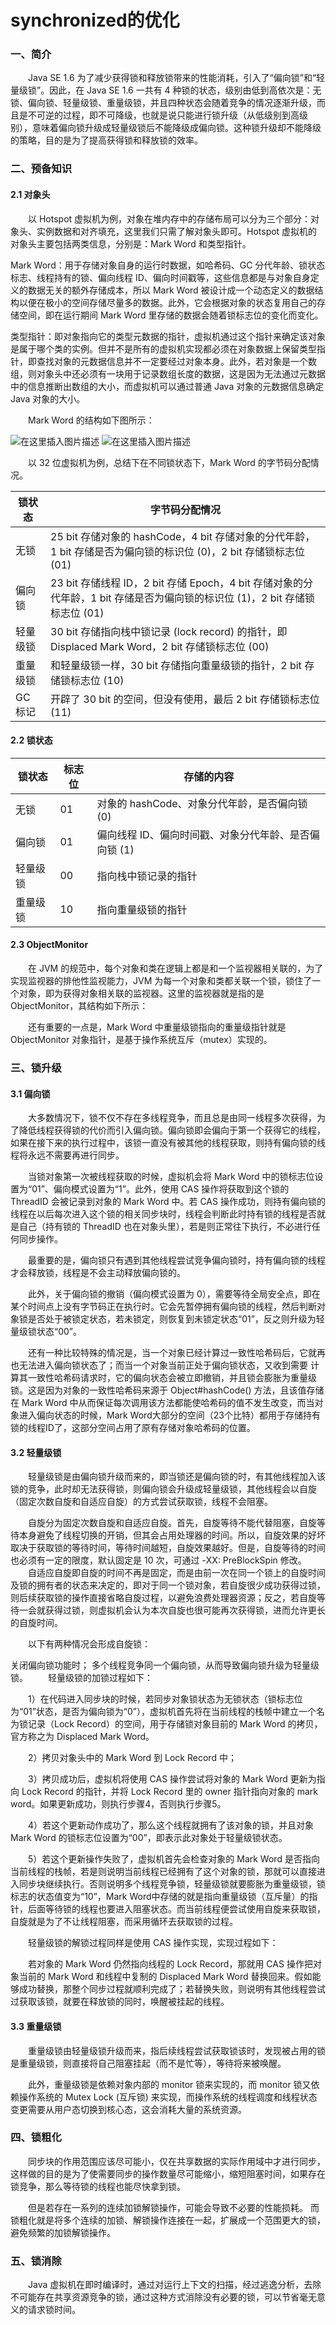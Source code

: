 # synchronized的优化

### 一、简介

  Java SE 1.6 为了减少获得锁和释放锁带来的性能消耗，引入了“偏向锁”和“轻量级锁”。因此，在 Java SE 1.6 一共有 4 种锁的状态，级别由低到高依次是：无锁、偏向锁、轻量级锁、重量级锁，并且四种状态会随着竞争的情况逐渐升级，而且是不可逆的过程，即不可降级，也就是说只能进行锁升级（从低级别到高级别），意味着偏向锁升级成轻量级锁后不能降级成偏向锁。这种锁升级却不能降级的策略，目的是为了提高获得锁和释放锁的效率。

### 二、预备知识

#### 2.1 对象头

  以 Hotspot 虚拟机为例，对象在堆内存中的存储布局可以分为三个部分：对象头、实例数据和对齐填充，这里我们只需了解对象头即可。Hotspot 虚拟机的对象头主要包括两类信息，分别是：Mark Word 和类型指针。

Mark Word：用于存储对象自身的运行时数据，如哈希码、GC 分代年龄、锁状态标志、线程持有的锁、偏向线程 ID、偏向时间戳等，这些信息都是与对象自身定义的数据无关的额外存储成本，所以 Mark Word 被设计成一个动态定义的数据结构以便在极小的空间存储尽量多的数据。此外，它会根据对象的状态复用自己的存储空间，即在运行期间 Mark Word 里存储的数据会随着锁标志位的变化而变化。

类型指针：即对象指向它的类型元数据的指针，虚拟机通过这个指针来确定该对象是属于哪个类的实例。但并不是所有的虚拟机实现都必须在对象数据上保留类型指针，即查找对象的元数据信息并不一定要经过对象本身。此外，若对象是一个数组，则对象头中还必须有一块用于记录数组长度的数据，这是因为无法通过元数据中的信息推断出数组的大小，而虚拟机可以通过普通 Java 对象的元数据信息确定 Java 对象的大小。

  Mark Word 的结构如下图所示：

![在这里插入图片描述](https://cdn.jsdelivr.net/gh/mai-junxuan/Cloud-image/image/202207271726954.png)
![在这里插入图片描述](https://cdn.jsdelivr.net/gh/mai-junxuan/Cloud-image/image/202207271726890.png)

  以 32 位虚拟机为例，总结下在不同锁状态下，Mark Word 的字节码分配情况。

| 锁状态 | 字节码分配情况 |
| ---- | ---- |
| 无锁 | 25 bit 存储对象的 hashCode，4 bit 存储对象的分代年龄，1 bit 存储是否为偏向锁的标识位 (0)，2 bit 存储锁标志位 (01) |
| 偏向锁 | 23 bit 存储线程 ID，2 bit 存储 Epoch，4 bit 存储对象的分代年龄，1 bit 存储是否为偏向锁的标识位 (1)，2 bit 存储锁标志位 (01) |
| 轻量级锁 | 30 bit 存储指向栈中锁记录 (lock record) 的指针，即 Displaced Mark Word，2 bit 存储锁标志位 (00) |
| 重量级锁 | 和轻量级锁一样，30 bit 存储指向重量级锁的指针，2 bit 存储锁标志位 (10) |
| GC 标记 | 开辟了 30 bit 的空间，但没有使用，最后 2 bit 存储锁标志位 (11) |

#### 2.2 锁状态

| 锁状态   | 标志位 | 存储的内容                                            |
| -------- | ------ | ----------------------------------------------------- |
| 无锁     | 01     | 对象的 hashCode、对象分代年龄，是否偏向锁 (0)         |
| 偏向锁   | 01     | 偏向线程 ID、偏向时间戳、对象分代年龄、是否偏向锁 (1) |
| 轻量级锁 | 00     | 指向栈中锁记录的指针                                  |
| 重量级锁 | 10     | 指向重量级锁的指针                                    |

#### 2.3 ObjectMonitor

  在 JVM 的规范中，每个对象和类在逻辑上都是和一个监视器相关联的，为了实现监视器的排他性监视能力，JVM 为每一个对象和类都关联一个锁，锁住了一个对象，即为获得对象相关联的监视器。这里的监视器就是指的是 ObjectMonitor，其结构如下所示：


  还有重要的一点是，Mark Word 中重量级锁指向的重量级指针就是 ObjectMonitor 对象指针，是基于操作系统互斥（mutex）实现的。

### 三、锁升级

#### 3.1 偏向锁

  大多数情况下，锁不仅不存在多线程竞争，而且总是由同一线程多次获得，为了降低线程获得锁的代价而引入偏向锁。偏向锁即会偏向于第一个获得它的线程，如果在接下来的执行过程中，该锁一直没有被其他的线程获取，则持有偏向锁的线程将永远不需要再进行同步。

  当锁对象第一次被线程获取的时候，虚拟机会将 Mark Word 中的锁标志位设置为“01”、偏向模式设置为“1”。此外，使用 CAS 操作将获取到这个锁的 ThreadID 会被记录到对象的 Mark Word 中。若 CAS 操作成功，则持有偏向锁的线程在以后每次进入这个锁的相关同步块时，线程会判断此时持有锁的线程是否就是自己（持有锁的 ThreadID 也在对象头里），若是则正常往下执行，不必进行任何同步操作。

  最重要的是，偏向锁只有遇到其他线程尝试竞争偏向锁时，持有偏向锁的线程才会释放锁，线程是不会主动释放偏向锁的。

  此外，关于偏向锁的撤销（偏向模式设置为 0），需要等待全局安全点，即在某个时间点上没有字节码正在执行时。它会先暂停拥有偏向锁的线程，然后判断对象锁是否处于被锁定状态，若未锁定，则恢复到未锁定状态“01”，反之则升级为轻量级锁状态“00”。

  还有一种比较特殊的情况是，当一个对象已经计算过一致性哈希码后，它就再也无法进入偏向锁状态了；而当一个对象当前正处于偏向锁状态，又收到需要 计算其一致性哈希码请求时，它的偏向状态会被立即撤销，并且锁会膨胀为重量级锁。这是因为对象的一致性哈希码来源于 Object#hashCode() 方法，且该值存储在 Mark Word 中从而保证每次调用该方法都能使哈希码的值不发生改变，而当对象进入偏向状态的时候，Mark Word大部分的空间（23个比特）都用于存储持有锁的线程ID了，这部分空间占用了原有存储对象哈希码的位置。

#### 3.2 轻量级锁

  轻量级锁是由偏向锁升级而来的，即当锁还是偏向锁的时，有其他线程加入该锁的竞争，此时却无法获得锁，则偏向锁会升级成轻量级锁，其他线程会以自旋（固定次数自旋和自适应自旋）的方式尝试获取锁，线程不会阻塞。

  自旋分为固定次数自旋和自适应自旋。首先，自旋等待不能代替阻塞，自旋等待本身避免了线程切换的开销，但其会占用处理器的时间。所以，自旋效果的好坏取决于获取锁的等待时间，等待时间越短，自旋效果越好。但是，自旋等待的时间也必须有一定的限度，默认固定是 10 次，可通过 -XX: PreBlockSpin 修改。
  自适应自旋即自旋的时间不再是固定，而是由前一次在同一个锁上的自旋时间及锁的拥有者的状态来决定的，即对于同一个锁对象，若自旋很少成功获得过锁，则后续获取锁的操作直接省略自旋过程，以避免浪费处理器资源；反之，若自旋等待一会就获得过锁，则虚拟机会认为本次自旋也很可能再次获得锁，进而允许更长的自旋时间。

  以下有两种情况会形成自旋锁：

关闭偏向锁功能时；
多个线程竞争同一个偏向锁，从而导致偏向锁升级为轻量级锁。
  轻量级锁的加锁过程如下：

  1）在代码进入同步块的时候，若同步对象锁状态为无锁状态（锁标志位为“01”状态，是否为偏向锁为“0”），虚拟机首先将在当前线程的栈帧中建立一个名为锁记录（Lock Record）的空间，用于存储锁对象目前的 Mark Word 的拷贝，官方称之为 Displaced Mark Word。

  2）拷贝对象头中的 Mark Word 到 Lock Record 中；

  3）拷贝成功后，虚拟机将使用 CAS 操作尝试将对象的 Mark Word 更新为指向 Lock Record 的指针，并将 Lock Record 里的 owner 指针指向对象的 mark word。如果更新成功，则执行步骤4，否则执行步骤5。

  4）若这个更新动作成功了，那么这个线程就拥有了该对象的锁，并且对象 Mark Word 的锁标志位设置为“00”，即表示此对象处于轻量级锁状态。

  5）若这个更新操作失败了，虚拟机首先会检查对象的 Mark Word 是否指向当前线程的栈帧，若是则说明当前线程已经拥有了这个对象的锁，那就可以直接进入同步块继续执行。否则说明多个线程竞争锁，轻量级锁就要膨胀为重量级锁，锁标志的状态值变为“10”，Mark Word中存储的就是指向重量级锁（互斥量）的指针，后面等待锁的线程也要进入阻塞状态。而当前线程便尝试使用自旋来获取锁，自旋就是为了不让线程阻塞，而采用循环去获取锁的过程。

  轻量级锁的解锁过程同样是使用 CAS 操作实现，实现过程如下：

  若对象的 Mark Word 仍然指向线程的 Lock Record，那就用 CAS 操作把对象当前的 Mark Word 和线程中复制的 Displaced Mark Word 替换回来。假如能够成功替换，那整个同步过程就顺利完成了；若替换失败，则说明有其他线程尝试过获取该锁，就要在释放锁的同时，唤醒被挂起的线程。

#### 3.3 重量级锁

  重量级锁由轻量级锁升级而来，指后续线程尝试获取锁该时，发现被占用的锁是重量级锁，则直接将自己阻塞挂起（而不是忙等），等待将来被唤醒。

  此外，重量级锁是依赖对象内部的 monitor 锁来实现的，而 monitor 锁又依赖操作系统的 Mutex Lock (互斥锁) 来实现，而操作系统的线程调度和线程状态变更需要从用户态切换到核心态，这会消耗大量的系统资源。

### 四、锁粗化

  同步块的作用范围应该尽可能小，仅在共享数据的实际作用域中才进行同步，这样做的目的是为了使需要同步的操作数量尽可能缩小，缩短阻塞时间，如果存在锁竞争，那么等待锁的线程也能尽快拿到锁。

  但是若存在一系列的连续加锁解锁操作，可能会导致不必要的性能损耗。 而锁粗化就是将多个连续的加锁、解锁操作连接在一起，扩展成一个范围更大的锁，避免频繁的加锁解锁操作。

### 五、锁消除

  Java 虚拟机在即时编译时，通过对运行上下文的扫描，经过逃逸分析，去除不可能存在共享资源竞争的锁，通过这种方式消除没有必要的锁，可以节省毫无意义的请求锁时间。